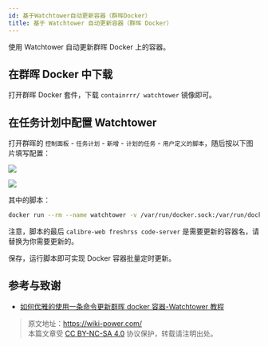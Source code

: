 ```yaml
---
id: 基于Watchtower自动更新容器（群晖Docker）
title: 基于 Watchtower 自动更新容器（群晖 Docker）
---
```


使用 Watchtower 自动更新群晖 Docker 上的容器。

## 在群晖 Docker 中下载

打开群晖 Docker 套件，下载 `containrrr/ watchtower` 镜像即可。

## 在任务计划中配置 Watchtower

打开群晖的 `控制面板` - `任务计划` - `新增` - `计划的任务` - `用户定义的脚本`，随后按以下图片填写配置：

![](https://wiki-media-1253965369.cos.ap-guangzhou.myqcloud.com/img/202301092319956.png)

![](https://wiki-media-1253965369.cos.ap-guangzhou.myqcloud.com/img/202301092321592.png)

其中的脚本：

```bash
docker run --rm --name watchtower -v /var/run/docker.sock:/var/run/docker.sock containrrr/watchtower --cleanup --run-once calibre-web freshrss code-server
```

注意，脚本的最后 `calibre-web freshrss code-server` 是需要更新的容器名，请替换为你需要更新的。

保存，运行脚本即可实现 Docker 容器批量定时更新。

## 参考与致谢

- [如何优雅的使用一条命令更新群晖 docker 容器-Watchtower 教程](https://post.smzdm.com/p/awzggnqp/)

> 原文地址：<https://wiki-power.com/>  
> 本篇文章受 [CC BY-NC-SA 4.0](https://creativecommons.org/licenses/by/4.0/deed.zh) 协议保护，转载请注明出处。
